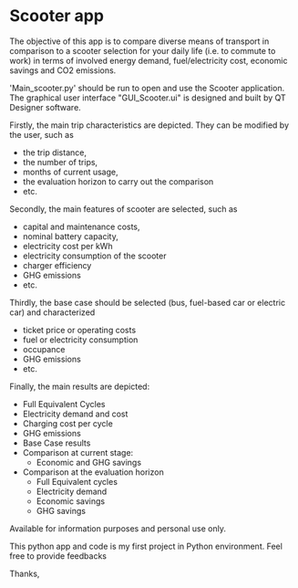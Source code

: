 # Scooter app

The objective of this app is to compare diverse means of transport in comparison to 
a scooter selection for your daily life (i.e. to commute to work) 
in terms of involved energy demand, fuel/electricity cost, economic savings and CO2 emissions.

 'Main_scooter.py' should be run to open and use the Scooter application.
 The graphical user interface "GUI_Scooter.ui" is designed and built by QT Designer software.
 
Firstly, the main trip characteristics are depicted. They can be modified by the user, such as 
  - the trip distance, 
  - the number of trips,
  - months of current usage, 
  - the evaluation horizon to carry out the comparison
  - etc.

Secondly, the main features of scooter are selected, such as 
 - capital and maintenance costs,
 - nominal battery capacity, 
 - electricity cost per kWh
 - electricity consumption of the scooter
 - charger efficiency
 - GHG emissions
 - etc.

Thirdly, the base case should be selected (bus, fuel-based car or electric car) and characterized
 - ticket price or operating costs
 - fuel or electricity consumption
 - occupance
 - GHG emissions
 - etc.
 
Finally, the main results are depicted:
 - Full Equivalent Cycles
 - Electricity demand and cost
 - Charging cost per cycle
 - GHG emissions
 - Base Case results
 - Comparison at current stage: 
    * Economic and GHG savings
 - Comparison at the evaluation horizon
    * Full Equivalent cycles
    * Electricity demand
    * Economic savings
    * GHG savings
 
 
 Available for information purposes and personal use only.
 
 This python app and code is my first project in Python environment.
 Feel free to provide feedbacks 
 
 Thanks,
 
 
